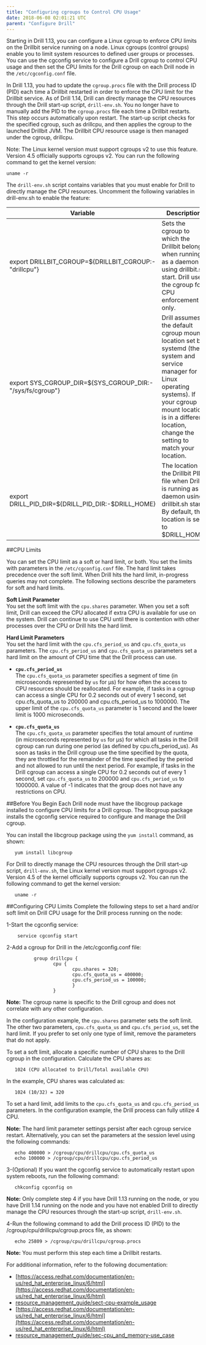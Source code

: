 ```yaml
---
title: "Configuring cgroups to Control CPU Usage"
date: 2018-06-08 02:01:21 UTC
parent: "Configure Drill"
---   
```


Starting in Drill 1.13, you can configure a Linux cgroup to enforce CPU limits on the Drillbit service running on a node. Linux cgroups (control groups) enable you to limit system resources to defined user groups or processes. You can use the cgconfig service to configure a Drill cgroup to control CPU usage and then set the CPU limits for the Drill cgroup on each Drill node in the `/etc/cgconfig.conf` file.  

In Drill 1.13, you had to update the `cgroup.procs` file with the Drill process ID (PID) each time a Drillbit restarted in order to enforce the CPU limit for the Drillbit service.  As of Drill 1.14, Drill can directly manage the CPU resources through the Drill start-up script, `drill-env.sh`. You no longer have to manually add the PID to the `cgroup.procs` file each time a Drillbit restarts. This step occurs automatically upon restart. The start-up script checks for the specified cgroup, such as drillcpu, and then applies the cgroup to the launched Drillbit JVM. The Drillbit CPU resource usage is then managed under the cgroup, drillcpu. 

Note: The Linux kernel version must support cgroups v2 to use this feature. Version 4.5 officially supports cgroups v2. You can run the following command to get the kernel version:  

    uname -r  

The `drill-env.sh` script contains variables that you must enable for Drill to directly manage the CPU resources. Uncomment the following variables in drill-env.sh to enable the feature:  

| Variable                                                  | Description                                                                                                                                                                                                                       |   |
|-----------------------------------------------------------|-----------------------------------------------------------------------------------------------------------------------------------------------------------------------------------------------------------------------------------|---|
| export DRILLBIT_CGROUP=${DRILLBIT_CGROUP:-"drillcpu"}     | Sets the cgroup to which the Drillbit belongs when running as a daemon using drillbit.sh start. Drill uses the cgroup for CPU enforcement only.                                                                                   |   |
| export SYS_CGROUP_DIR=${SYS_CGROUP_DIR:-"/sys/fs/cgroup"} | Drill assumes the default cgroup mount location set by systemd (the system and service manager for Linux operating systems). If your cgroup mount location is in a different location, change the setting to match your location. |   |
| export DRILL_PID_DIR=${DRILL_PID_DIR:-$DRILL_HOME}        | The location of the Drillbit PID file when Drill is running as a daemon using drillbit.sh start. By default, this location is set to $DRILL_HOME.                                                                                 |   |  


##CPU Limits  

You can set the CPU limit as a soft or hard limit, or both. You set the limits with parameters in the `/etc/cgconfig.conf` file. The hard limit takes precedence over the soft limit. When Drill hits the hard limit, in-progress queries may not complete. The following sections describe the parameters for soft and hard limits.  

**Soft Limit Parameter**  
You set the soft limit with the `cpu.shares` parameter. When you set a soft limit, Drill can exceed the CPU allocated if extra CPU is available for use on the system. Drill can continue to use CPU until there is contention with other processes over the CPU or Drill hits the hard limit.  

**Hard Limit Parameters**  
You set the hard limit with the `cpu.cfs_period_us` and `cpu.cfs_quota_us` parameters. The `cpu.cfs_period_us` and `cpu.cfs_quota_us` parameters set a hard limit on the amount of CPU time that the Drill process can use.  

- **`cpu.cfs_period_us`**   
The `cpu.cfs_quota_us` parameter specifies a segment of time (in microseconds represented by `us` for µs) for how often the access to CPU resources should be reallocated. For example, if tasks in a cgroup can access a single CPU for 0.2 seconds out of every 1 second, set cpu.cfs_quota_us to 200000 and cpu.cfs_period_us to 1000000. The upper limit of the `cpu.cfs_quota_us` parameter is 1 second and the lower limit is 1000 microseconds.    


- **`cpu.cfs_quota_us`**  
The `cpu.cfs_quota_us` parameter specifies the total amount of runtime (in microseconds represented by `us` for µs) for which all tasks in the Drill cgroup can run during one period (as defined by cpu.cfs_period_us). As soon as tasks in the Drill cgroup use the time specified by the quota, they are throttled for the remainder of the time specified by the period and not allowed to run until the next period. For example, if tasks in the Drill cgroup can access a single CPU for 0.2 seconds out of every 1 second, set `cpu.cfs_quota_us` to 200000 and `cpu.cfs_period_us` to 1000000. A value of -1 indicates that the group does not have any restrictions on CPU.  

##Before You Begin
Each Drill node must have the libcgroup package installed to configure CPU limits for a Drill cgroup. The libcgroup package installs the cgconfig service required to configure and manage the Drill cgroup.

You can install the libcgroup package using the `yum install` command, as shown:  

       yum install libcgroup  

For Drill to directly manage the CPU resources through the Drill start-up script, `drill-env.sh`, the Linux kernel version must support cgroups v2. Version 4.5 of the kernel officially supports cgroups v2. You can run the following command to get the kernel version:  

       uname -r


##Configuring CPU Limits
Complete the following steps to set a hard and/or soft limit on Drill CPU usage for the Drill process running on the node:  

1-Start the cgconfig service:  

        service cgconfig start

2-Add a cgroup for Drill in the /etc/cgconfig.conf file:    

              group drillcpu {
                     cpu {
                            cpu.shares = 320;
                            cpu.cfs_quota_us = 400000;
                            cpu.cfs_period_us = 100000;
                            }
                     }  
**Note:** The cgroup name is specific to the Drill cgroup and does not correlate with any other configuration.   
  
In the configuration example, the `cpu.shares` parameter sets the soft limit. The other two parameters, `cpu.cfs_quota_us` and `cpu.cfs_period_us`, set the hard limit. If you prefer to set only one type of limit, remove the parameters that do not apply.  

To set a soft limit, allocate a specific number of CPU shares to the Drill cgroup in the configuration. Calculate the CPU shares as:  

       1024 (CPU allocated to Drill/Total available CPU)

In the example, CPU shares was calculated as:  

       1024 (10/32) = 320


To set a hard limit, add limits to the `cpu.cfs_quota_us` and `cpu.cfs_period_us` parameters. In the configuration example, the Drill process can fully utilize 4 CPU.  

**Note:** The hard limit parameter settings persist after each cgroup service restart. Alternatively, you can set the parameters at the session level using the following commands:  

       echo 400000 > /cgroup/cpu/drillcpu/cpu.cfs_quota_us
       echo 100000 > /cgroup/cpu/drillcpu/cpu.cfs_period_us

3-(Optional) If you want the cgconfig service to automatically restart upon system reboots, run the following command:  

       chkconfig cgconfig on  

**Note:** Only complete step 4 if you have Drill 1.13 running on the node, or you have Drill 1.14 running on the node and you have not enabled Drill to directly manage the CPU resources through the start-up script, `drill-env.sh`.   
  
4-Run the following command to add the Drill process ID (PID) to the /cgroup/cpu/drillcpu/cgroup.procs file, as shown:  

       echo 25809 > /cgroup/cpu/drillcpu/cgroup.procs

**Note:** You must perform this step each time a Drillbit restarts.  

For additional information, refer to the following documentation:  
- [https://access.redhat.com/documentation/en-us/red_hat_enterprise_linux/6/html](https://access.redhat.com/documentation/en-us/red_hat_enterprise_linux/6/html)  
- [resource_management_guide/sect-cpu-example_usage](resource_management_guide/sect-cpu-example_usage)  
- [https://access.redhat.com/documentation/en-us/red_hat_enterprise_linux/6/html](https://access.redhat.com/documentation/en-us/red_hat_enterprise_linux/6/html)
- [resource_management_guide/sec-cpu_and_memory-use_case](resource_management_guide/sec-cpu_and_memory-use_case)









